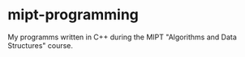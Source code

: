 # mipt-programming
My programms written in C++ during the MIPT "Algorithms and Data Structures" course.
